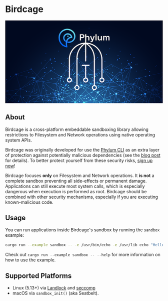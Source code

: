 # Birdcage

<div align="center">

![Birdcage logo](./assets/Birdcage.png)

</div>

## About

Birdcage is a cross-platform embeddable sandboxing library allowing restrictions
to Filesystem and Network operations using native operating system APIs.

Birdcage was originally developed for use the [Phylum CLI] as an extra layer of
protection against potentially malicious dependencies (see the [blog post] for
details). To better protect yourself from these security risks, [sign up now]!

[phylum cli]: https://github.com/phylum-dev/cli
[blog post]: https://blog.phylum.io/sandboxing-package-installations-arms-developers-with-defense-against-open-source-attacks-and-unintended-consequences/
[sign up now]: https://www.phylum.io/

Birdcage focuses **only** on Filesystem and Network operations. It **is not** a
complete sandbox preventing all side-effects or permanent damage. Applications
can still execute most system calls, which is especially dangerous when
execution is performed as root. Birdcage should be combined with other security
mechanisms, especially if you are executing known-malicious code.

## Usage

You can run applications inside Birdcage's sandbox by running the `sandbox`
example:

```bash
cargo run --example sandbox -- -e /usr/bin/echo -e /usr/lib echo "Hello, Sandbox\!"
```

Check out `cargo run --example sandbox -- --help` for more information on how to
use the example.

## Supported Platforms

 - Linux (5.13+) via [Landlock] and [seccomp]
 - macOS via `sandbox_init()` (aka Seatbelt).

[landlock]: https://www.kernel.org/doc/html/latest/userspace-api/landlock.html
[seccomp]: https://man7.org/linux/man-pages/man2/seccomp.2.html
